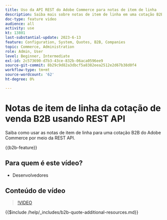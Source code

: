 ```yaml
---
title: Uso da API REST do Adobe Commerce para notas de item de linha
description: Saiba mais sobre notas de item de linha em uma cotação B2B no Adobe Commerce usando a REST API
doc-type: feature video
audience: all
activity: use
kt: 13801
last-substantial-update: 2023-6-13
feature: Configuration, System, Quotes, B2B, Companies
topic: Commerce, Administration
role: Admin, User
level: Beginner, Intermediate
exl-id: 2c573690-d7b3-43ce-832b-06aca0596ee9
source-git-commit: 8b29c9d82a3dbcf5a8382eea2512e2d67b38d0f4
workflow-type: tm+mt
source-wordcount: '62'
ht-degree: 0%

---
```


# Notas de item de linha da cotação de venda B2B usando REST API

Saiba como usar as notas de item de linha para uma cotação B2B do Adobe Commerce por meio da REST API.

{{b2b-feature}}

## Para quem é este vídeo?

- Desenvolvedores

## Conteúdo de vídeo

>[!VIDEO](https://video.tv.adobe.com/v/3420418?learn=on)

{{$include /help/_includes/b2b-quote-additional-resources.md}}
